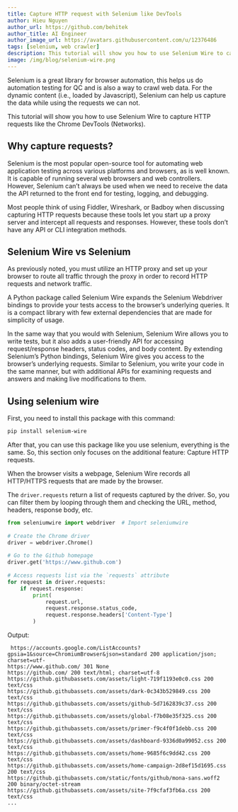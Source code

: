 ```yaml
---
title: Capture HTTP request with Selenium like DevTools
author: Hieu Nguyen
author_url: https://github.com/behitek
author_title: AI Engineer
author_image_url: https://avatars.githubusercontent.com/u/12376486
tags: [selenium, web crawler]
description: This tutorial will show you how to use Selenium Wire to capture HTTP requests like the Chrome DevTools (Networks).
image: /img/blog/selenium-wire.png
---
```


Selenium is a great library for browser automation, this helps us do automation testing for QC and is also a way to crawl web data. For the dynamic content (i.e., loaded by Javascript), Selenium can help us capture the data while using the requests we can not.

<!--truncate-->

This tutorial will show you how to use Selenium Wire to capture HTTP requests like the Chrome DevTools (Networks).

## Why capture requests?

Selenium is the most popular open-source tool for automating web application testing across various platforms and browsers, as is well known. It is capable of running several web browsers and web controllers. However, Selenium can’t always be used when we need to receive the data the API returned to the front end for testing, logging, and debugging.

Most people think of using Fiddler, Wireshark, or Badboy when discussing capturing HTTP requests because these tools let you start up a proxy server and intercept all requests and responses. However, these tools don’t have any API or CLI integration methods.

## Selenium Wire vs Selenium

As previously noted, you must utilize an HTTP proxy and set up your browser to route all traffic through the proxy in order to record HTTP requests and network traffic.

A Python package called Selenium Wire expands the Selenium Webdriver bindings to provide your tests access to the browser’s underlying queries. It is a compact library with few external dependencies that are made for simplicity of usage.

In the same way that you would with Selenium, Selenium Wire allows you to write tests, but it also adds a user-friendly API for accessing request/response headers, status codes, and body content.
By extending Selenium’s Python bindings, Selenium Wire gives you access to the browser’s underlying requests. Similar to Selenium, you write your code in the same manner, but with additional APIs for examining requests and answers and making live modifications to them.

## Using selenium wire

First, you need to install this package with this command:

```bash
pip install selenium-wire
```

After that, you can use this package like you use selenium, everything is the same. So, this section only focuses on the additional feature: Capture HTTP requests.


When the browser visits a webpage, Selenium Wire records all HTTP/HTTPS requests that are made by the browser.


The `driver.requests` return a list of requests captured by the driver. So, you can filter them by looping through them and checking the URL, method, headers, response body, etc.

```py
from seleniumwire import webdriver  # Import seleniumwire
 
# Create the Chrome driver
driver = webdriver.Chrome()
 
# Go to the Github homepage
driver.get('https://www.github.com')
 
# Access requests list via the `requests` attribute
for request in driver.requests:
    if request.response:
        print(
            request.url,
            request.response.status_code,
            request.response.headers['Content-Type']
        )
```

Output:

```
 https://accounts.google.com/ListAccounts?gpsia=1&source=ChromiumBrowser&json=standard 200 application/json; charset=utf-
https://www.github.com/ 301 None
https://github.com/ 200 text/html; charset=utf-8
https://github.githubassets.com/assets/light-719f1193e0c0.css 200 text/css
https://github.githubassets.com/assets/dark-0c343b529849.css 200 text/css
https://github.githubassets.com/assets/github-5d7162839c37.css 200 text/css
https://github.githubassets.com/assets/global-f7b08e35f325.css 200 text/css
https://github.githubassets.com/assets/primer-f9c4f0f1debb.css 200 text/css
https://github.githubassets.com/assets/dashboard-9336d0a99052.css 200 text/css
https://github.githubassets.com/assets/home-9685f6c9dd42.css 200 text/css
https://github.githubassets.com/assets/home-campaign-2d8ef15d1695.css 200 text/css
https://github.githubassets.com/static/fonts/github/mona-sans.woff2 200 binary/octet-stream
https://github.githubassets.com/assets/site-7f9cfaf3fb6a.css 200 text/css
...
```
